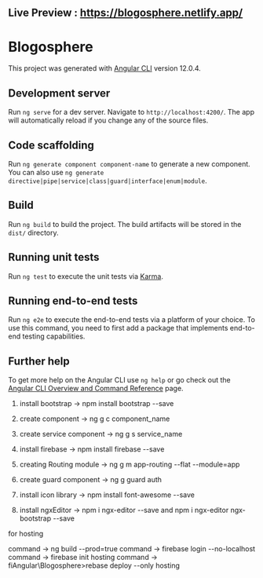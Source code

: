 

## Live Preview : https://blogosphere.netlify.app/


# Blogosphere

This project was generated with [Angular CLI](https://github.com/angular/angular-cli) version 12.0.4.

## Development server

Run `ng serve` for a dev server. Navigate to `http://localhost:4200/`. The app will automatically reload if you change any of the source files.

## Code scaffolding

Run `ng generate component component-name` to generate a new component. You can also use `ng generate directive|pipe|service|class|guard|interface|enum|module`.

## Build

Run `ng build` to build the project. The build artifacts will be stored in the `dist/` directory.

## Running unit tests

Run `ng test` to execute the unit tests via [Karma](https://karma-runner.github.io).

## Running end-to-end tests

Run `ng e2e` to execute the end-to-end tests via a platform of your choice. To use this command, you need to first add a package that implements end-to-end testing capabilities.

## Further help

To get more help on the Angular CLI use `ng help` or go check out the [Angular CLI Overview and Command Reference](https://angular.io/cli) page.

1. install bootstrap -> npm install bootstrap --save

2. create component -> ng g c component_name

3. create service component -> ng g s service_name

4. install firebase -> npm install firebase --save

5. creating Routing module -> ng g m app-routing --flat --module=app

6. create guard component -> ng g guard auth

7. install icon library -> npm install font-awesome --save

8. install ngxEditor -> npm i ngx-editor --save  and  npm i ngx-editor ngx-bootstrap --save

for hosting

command -> ng build --prod=true
command -> firebase login --no-localhost
command -> firebase init hosting
command -> fiAngular\Blogosphere>rebase deploy --only hosting
